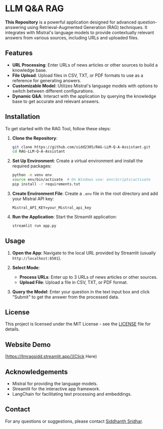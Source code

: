 # LLM Q&A RAG

**This Repository** is a powerful application designed for advanced question-answering using Retrieval-Augmented Generation (RAG) techniques. It integrates with Mistral's language models to provide contextually relevant answers from various sources, including URLs and uploaded files.

## Features

- **URL Processing**: Enter URLs of news articles or other sources to build a knowledge base.
- **File Upload**: Upload files in CSV, TXT, or PDF formats to use as a reference for generating answers.
- **Customizable Model**: Utilizes Mistral's language models with options to switch between different configurations.
- **Dynamic Q&A**: Interact with the application by querying the knowledge base to get accurate and relevant answers.

## Installation

To get started with the RAG Tool, follow these steps:

1. **Clone the Repository**:
    ```bash
    git clone https://github.com/sidd2305/RAG-LLM-Q-A-Assistant.git
    cd RAG-LLM-Q-A-Assistant
    ```

2. **Set Up Environment**:
    Create a virtual environment and install the required packages:
    ```bash
    python -m venv env
    source env/bin/activate  # On Windows use: env\Scripts\activate
    pip install -r requirements.txt
    ```

3. **Create Environment File**:
    Create a `.env` file in the root directory and add your Mistral API key:
    ```
    Mistral_API_KEY=your_Mistral_api_key
    ```

4. **Run the Application**:
    Start the Streamlit application:
    ```bash
    streamlit run app.py
    ```

## Usage

1. **Open the App**:
    Navigate to the local URL provided by Streamlit (usually `http://localhost:8501`).

2. **Select Mode**:
    - **Process URLs**: Enter up to 3 URLs of news articles or other sources.
    - **Upload File**: Upload a file in CSV, TXT, or PDF format.

3. **Query the Model**:
    Enter your question in the text input box and click "Submit" to get the answer from the processed data.


## License

This project is licensed under the MIT License - see the [LICENSE](LICENSE) file for details.

## Website Demo
[https://llmragsidd.streamlit.app/](Click Here)
## Acknowledgements

- Mistral for providing the language models.
- Streamlit for the interactive app framework.
- LangChain for facilitating text processing and embeddings.

## Contact

For any questions or suggestions, please contact [Siddhanth Sridhar](mailto:siddhanth2305@gmail.com).

